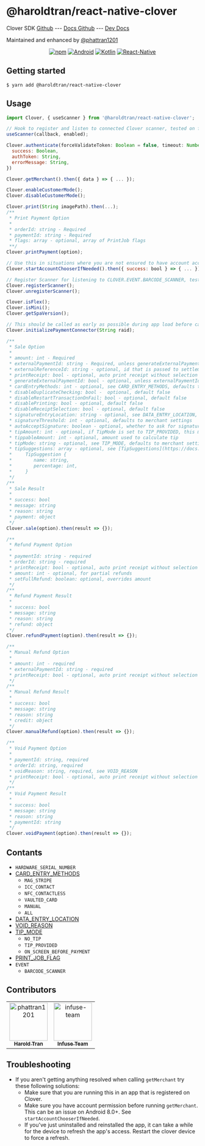 
# @haroldtran/react-native-clover

Clover SDK  [Github](https://github.com/clover/clover-android-sdk) --- [Docs Github](https://clover.github.io/clover-android-sdk/clover-android-sdk/index.html) --- [Dev Docs](https://docs.clover.com/dev/docs/integrate-with-clover-android-sdk)

Maintained and enhanced by [@phattran1201](https://github.com/phattran1201)


<div align="center">

[![npm][npm]][npm-URL] [![Android][Android]][Android-URL] [![Kotlin][Kotlin]][Kotlin-URL] [![React-Native][React-Native]][React-Native-URL]

</div>

## Getting started

`$ yarn add @haroldtran/react-native-clover`

## Usage
```javascript
import Clover, { useScanner } from '@haroldtran/react-native-clover';

// Hook to register and listen to connected Clover scanner, tested on flex and mini gen 2
useScanner(callback, enabled);

Clover.authenticate(forceValidateToken: Boolean = false, timeout: Number = 10000) => ({
  success: Boolean,
  authToken: String,
  errorMessage: String,
})

Clover.getMerchant().then({ data } => { ... });

Clover.enableCustomerMode();
Clover.disableCustomerMode();

Clover.print(String imagePath).then(...);
/**
 * Print Payment Option
 *
 * orderId: string - Required
 * paymentId: string - Required
 * flags: array - optional, array of PrintJob flags
 **/
Clover.printPayment(option);

// Use this in situations where you are not ensured to have account access permission, API 26+
Clover.startAccountChooserIfNeeded().then({ success: bool } => { ... });

// Register Scanner for listening to CLOVER.EVENT.BARCODE_SCANNER, tested on Flex and Mini Gen 2
Clover.registerScanner();
Clover.unregisterScanner();

Clover.isFlex();
Clover.isMini();
Clover.getSpaVersion();

// This should be called as early as possible during app load before calling any payment method
Clover.initializePaymentConnector(String raid);

/**
 * Sale Option
 *
 * amount: int - Required
 * externalPaymentId: string - Required, unless generateExternalPaymentId is true
 * externalReferenceId: string - optional, id that is passed to settlement file
 * printReceipt: bool - optional, auto print receipt without selection
 * generateExternalPaymentId: bool - optional, unless externalPaymentId is not provided, default false
 * cardEntryMethods: int - optional, see CARD_ENTRY_METHODS, defaults to MAG_STRIPE | ICC_CONTACT | NFC_CONTACTLESS
 * disableDuplicateChecking: bool -  optional, default false
 * disableRestartTransactionOnFail: bool - optional, default false
 * disablePrinting: bool - optional, default false
 * disableReceiptSelection: bool - optional, default false
 * signatureEntryLocation: string - optional, see DATA_ENTRY_LOCATION, defaults to merchant settings
 * signatureThreshold: int - optional, defaults to merchant settings
 * autoAcceptSignature: boolean - optional, whether to ask for signature confirmation, default true
 * tipAmount: int - optional, if TipMode is set to TIP_PROVIDED, this must be set
 * tippableAmount: int - optional, amount used to calculate tip
 * tipMode: string - optional, see TIP_MODE, defaults to merchant settings
 * tipSuggestions: array - optional, see [TipSuggestions](https://docs.clover.com/clover-platform/docs/using-per-transaction-settings#section--tips-)
 *     TipSuggestion {
 *        name: string,
 *        percentage: int,
 *     }
 */
/**
 * Sale Result
 *
 * success: bool
 * message: string
 * reason: string
 * payment: object
 */
Clover.sale(option).then(result => {});

/**
 * Refund Payment Option
 *
 * paymentId: string - required
 * orderId: string - required
 * printReceipt: bool - optional, auto print receipt without selection
 * amount: int - optional, for partial refunds
 * setFullRefund: boolean: optional, overrides amount
 */
/**
 * Refund Payment Result
 *
 * success: bool
 * message: string
 * reason: string
 * refund: object
 */
Clover.refundPayment(option).then(result => {});

/**
 * Manual Refund Option
 *
 * amount: int - required
 * externalPaymentId: string - required
 * printReceipt: bool - optional, auto print receipt without selection
 */
/**
 * Manual Refund Result
 *
 * success: bool
 * message: string
 * reason: string
 * credit: object
 */
Clover.manualRefund(option).then(result => {});

/**
 * Void Payment Option
 *
 * paymentId: string, required
 * orderId: string, required
 * voidReason: string, required, see VOID_REASON
 * printReceipt: bool - optional, auto print receipt without selection
 */
/**
 * Void Payment Result
 *
 * success: bool
 * message: string
 * reason: string
 * paymentId: string
 */
Clover.voidPayment(option).then(result => {});
```

## Contants

* `HARDWARE_SERIAL_NUMBER`
* [CARD_ENTRY_METHODS](https://docs.clover.com/clover-platform/docs/using-per-transaction-settings#section--other-functions-)
    * `MAG_STRIPE`
    * `ICC_CONTACT`
    * `NFC_CONTACTLESS`
    * `VAULTED_CARD`
    * `MANUAL`
    * `ALL`
* [DATA_ENTRY_LOCATION](https://clover.github.io/clover-android-sdk/com/clover/sdk/v3/payments/DataEntryLocation.html)
* [VOID_REASON](https://clover.github.io/clover-android-sdk/com/clover/sdk/v3/order/VoidReason.html)
* [TIP_MODE](https://clover.github.io/clover-android-sdk/com/clover/sdk/v3/payments/TipMode.html)
    * `NO_TIP`
    * `TIP_PROVIDED`
    * `ON_SCREEN_BEFORE_PAYMENT`
* [PRINT_JOB_FLAG](https://clover.github.io/clover-android-sdk/com/clover/sdk/v1/printer/job/PrintJob.html)
* `EVENT`
    * `BARCODE_SCANNER`

## Contributors

<table>
    <tbody>
        <tr>
            <td align="center">
                <a href="https://github.com/phattran1201">
                    <img src="https://avatars.githubusercontent.com/u/36856455" width="100;" alt="phattran1201"/>
                    <br />
                    <sub><b>Harold Tran</b></sub>
                </a>
            </td>
            <td align="center">
                <a href="https://bitbucket.org/infuse-team/">
                    <img src="https://avatars.githubusercontent.com/u/15880176" width="100;" alt="infuse-team"/>
                    <br />
                    <sub><b>Infuse Team</b></sub>
                </a>
            </td>
        </tr>
    </tbody>
</table>

## Troubleshooting

* If you aren't getting anything resolved when calling `getMerchant` try these following solutions:
  - Make sure that you are running this in an app that is registered on Clover.
  - Make sure you have account permission before running `getMerchant`. This can be an issue on Android 8.0+. See `startAccountChooserIfNeeded`.
  - If you've just uninstalled and reinstalled the app, it can take a while for the device to refresh the app's access. Restart the clover device to force a refresh.


<!-- Badge for README -->
[npm]: https://img.shields.io/npm/v/%40haroldtran%2Freact-native-clover?&style=for-the-badge&logo=npm&logoColor=red
[npm-URL]: https://www.npmjs.com/package/@haroldtran/react-native-clover
[iOS]: https://img.shields.io/badge/iOS-000000?style=for-the-badge&logo=ios&logoColor=white
[iOS-URL]: https://www.apple.com/ios
[Android]: https://img.shields.io/badge/Android-3DDC84?style=for-the-badge&logo=android&logoColor=white
[Android-URL]: https://www.android.com/
[React-Native]: https://img.shields.io/badge/React_Native-20232A?style=for-the-badge&logo=react&logoColor=61DAFB
[React-Native-URL]: https://reactnative.dev/
[React-Native]: https://img.shields.io/badge/React_Native-20232A?style=for-the-badge&logo=react&logoColor=61DAFB
[React-Native-URL]: https://reactnative.dev/
[Swift]: https://img.shields.io/badge/Swift-FA7343?style=for-the-badge&logo=swift&logoColor=white
[Swift-URL]: https://developer.apple.com/swift/
[Kotlin]: https://img.shields.io/badge/Kotlin-0095D5?&style=for-the-badge&logo=kotlin&logoColor=white
[Kotlin-URL]: https://kotlinlang.org/
[Logo]: https://img.shields.io/badge/React_Native_Multiple_Image_Picker-DF78C3?style=for-the-badge